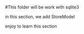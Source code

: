 #This folder will be work with sqlite3

in this section, we add StoreModel

enjoy to learn this section
